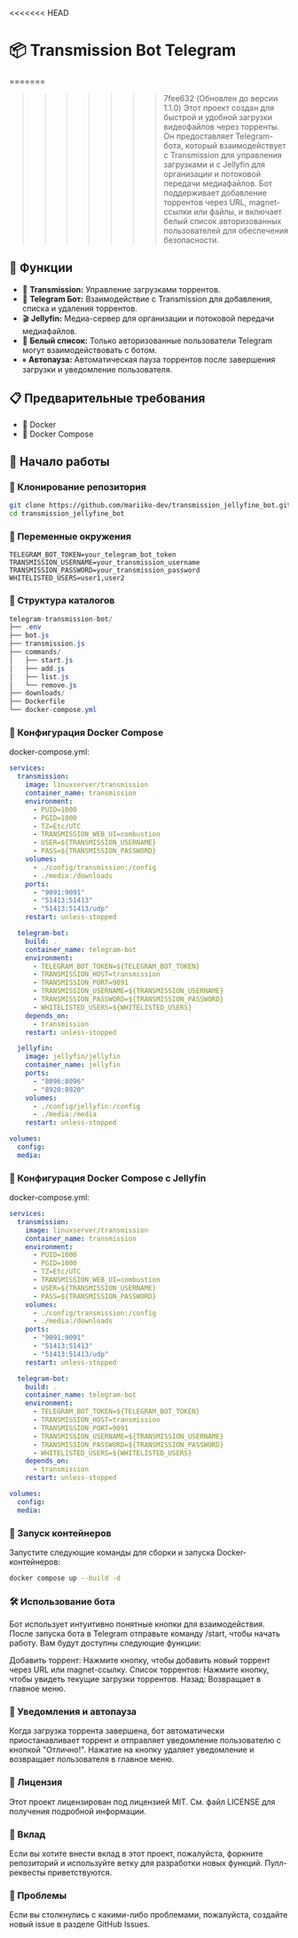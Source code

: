<<<<<<< HEAD
# 📦 Transmission Bot Telegram

=======
>>>>>>> 7fee632 (Обновлен до версии 1.1.0)
Этот проект создан для быстрой и удобной загрузки видеофайлов через торренты. Он предоставляет Telegram-бота, который взаимодействует с Transmission для управления загрузками и с Jellyfin для организации и потоковой передачи медиафайлов. Бот поддерживает добавление торрентов через URL, magnet-ссылки или файлы, и включает белый список авторизованных пользователей для обеспечения безопасности.

## 🌟 Функции

- 🧲 **Transmission:** Управление загрузками торрентов.
- 🤖 **Telegram Бот:** Взаимодействие с Transmission для добавления, списка и удаления торрентов.
- 🎬 **Jellyfin:** Медиа-сервер для организации и потоковой передачи медиафайлов.
- 🔐 **Белый список:** Только авторизованные пользователи Telegram могут взаимодействовать с ботом.
- ⏸ **Автопауза:** Автоматическая пауза торрентов после завершения загрузки и уведомление пользователя.

## 📋 Предварительные требования

- 🐳 Docker
- 🐙 Docker Compose

## 🚀 Начало работы

### 📂 Клонирование репозитория

```bash
git clone https://github.com/mariiko-dev/transmission_jellyfine_bot.git
cd transmission_jellyfine_bot
```

### 🔧 Переменные окружения

```plaintext
TELEGRAM_BOT_TOKEN=your_telegram_bot_token
TRANSMISSION_USERNAME=your_transmission_username
TRANSMISSION_PASSWORD=your_transmission_password
WHITELISTED_USERS=user1,user2
```


### 📂 Структура каталогов

```csharp
telegram-transmission-bot/
├── .env
├── bot.js
├── transmission.js
├── commands/
│   ├── start.js
│   ├── add.js
│   ├── list.js
│   └── remove.js
├── downloads/
├── Dockerfile
└── docker-compose.yml
```


### 🐋 Конфигурация Docker Compose
 docker-compose.yml:

```yaml
services:
  transmission:
    image: linuxserver/transmission
    container_name: transmission
    environment:
      - PUID=1000
      - PGID=1000
      - TZ=Etc/UTC
      - TRANSMISSION_WEB_UI=combustion
      - USER=${TRANSMISSION_USERNAME}
      - PASS=${TRANSMISSION_PASSWORD}
    volumes:
      - ./config/transmission:/config
      - ./media:/downloads
    ports:
      - "9091:9091"
      - "51413:51413"
      - "51413:51413/udp"
    restart: unless-stopped

  telegram-bot:
    build: .
    container_name: telegram-bot
    environment:
      - TELEGRAM_BOT_TOKEN=${TELEGRAM_BOT_TOKEN}
      - TRANSMISSION_HOST=transmission
      - TRANSMISSION_PORT=9091
      - TRANSMISSION_USERNAME=${TRANSMISSION_USERNAME}
      - TRANSMISSION_PASSWORD=${TRANSMISSION_PASSWORD}
      - WHITELISTED_USERS=${WHITELISTED_USERS}
    depends_on:
      - transmission
    restart: unless-stopped

  jellyfin:
    image: jellyfin/jellyfin
    container_name: jellyfin
    ports:
      - "8096:8096"
      - "8920:8920"
    volumes:
      - ./config/jellyfin:/config
      - ./media:/media
    restart: unless-stopped

volumes:
  config:
  media:
```
### 🐋 Конфигурация Docker Compose с Jellyfin
 docker-compose.yml:

```yaml
services:
  transmission:
    image: linuxserver/transmission
    container_name: transmission
    environment:
      - PUID=1000
      - PGID=1000
      - TZ=Etc/UTC
      - TRANSMISSION_WEB_UI=combustion
      - USER=${TRANSMISSION_USERNAME}
      - PASS=${TRANSMISSION_PASSWORD}
    volumes:
      - ./config/transmission:/config
      - ./media:/downloads
    ports:
      - "9091:9091"
      - "51413:51413"
      - "51413:51413/udp"
    restart: unless-stopped

  telegram-bot:
    build: .
    container_name: telegram-bot
    environment:
      - TELEGRAM_BOT_TOKEN=${TELEGRAM_BOT_TOKEN}
      - TRANSMISSION_HOST=transmission
      - TRANSMISSION_PORT=9091
      - TRANSMISSION_USERNAME=${TRANSMISSION_USERNAME}
      - TRANSMISSION_PASSWORD=${TRANSMISSION_PASSWORD}
      - WHITELISTED_USERS=${WHITELISTED_USERS}
    depends_on:
      - transmission
    restart: unless-stopped

volumes:
  config:
  media:
```


### 🚀 Запуск контейнеров
Запустите следующие команды для сборки и запуска Docker-контейнеров:

```bash
docker compose up --build -d
```

### 🛠 Использование бота

Бот использует интуитивно понятные кнопки для взаимодействия. После запуска бота в Telegram отправьте команду /start, чтобы начать работу. Вам будут доступны следующие функции:

Добавить торрент: Нажмите кнопку, чтобы добавить новый торрент через URL или magnet-ссылку.
Список торрентов: Нажмите кнопку, чтобы увидеть текущие загрузки торрентов.
Назад: Возвращает в главное меню.

### 📱 Уведомления и автопауза

Когда загрузка торрента завершена, бот автоматически приостанавливает торрент и отправляет уведомление пользователю с кнопкой "Отлично!". Нажатие на кнопку удаляет уведомление и возвращает пользователя в главное меню.

### 📝 Лицензия

Этот проект лицензирован под лицензией MIT. См. файл LICENSE для получения подробной информации.

### 👥 Вклад

Если вы хотите внести вклад в этот проект, пожалуйста, форкните репозиторий и используйте ветку для разработки новых функций. Пулл-реквесты приветствуются.

### 🐞 Проблемы

Если вы столкнулись с какими-либо проблемами, пожалуйста, создайте новый issue в разделе GitHub Issues.
